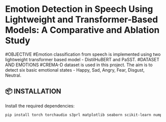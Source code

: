 # Emotion Detection in Speech Using Lightweight and Transformer-Based Models: A Comparative and Ablation Study
#OBJECTIVE
#Emotion classification from speech is implemented using two lightweight transformer based model - DistilHuBERT and PaSST.
#DATASET AND EMOTIONS
#CREMA-D dataset is used in this project. The aim is to detect six basic emotional states - Happy, Sad, Angry, Fear, Disgust, Neutral.

## 📦 INSTALLATION

Install the required dependencies:

```bash
pip install torch torchaudio s3prl matplotlib seaborn scikit-learn numpy
